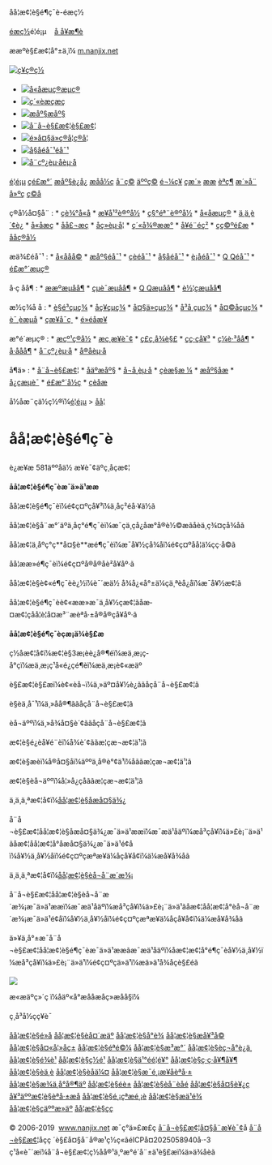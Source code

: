 å­å¦æ¢¦è§é¶ç¯è-éæç½



[éæç½](/)é¦é¡µ   
[å å¥æ¶è](#)

ææºè§£æ¢¦å°±ä¸ï¼
[m.nanjix.net](http://m.nanjix.net/)

[![ç¥ç®ç½](http://www.nanjix.net/kaifamei/picture/logo.png)](http://nanjix.net/ "å·§ç®ç½")

* [![å«å­æµç®](http://sm.nanjix.net/static/bazi/img/icon1.png)æµç®](http://sm.nanjix.net/suanming/scbz/ "å«å­æµç®")
* [![ç´«èæç](http://sm.nanjix.net/static/bazi/img/icon2.png)æç](http://sm.nanjix.net/paipan/ziwei/ "ç´«èæç")
* [![æåº§](http://sm.nanjix.net/static/bazi/img/icon3.png)æåº§](http://sm.nanjix.net/xingzuo/ "æåº§")
* [![å¨å¬è§£æ¢¦](http://sm.nanjix.net/static/bazi/img/icon4.png)è§£æ¢¦](http://sm.nanjix.net/zgjm/ "å¨å¬è§£æ¢¦")
* [![é»å¤§ä»ç®å¦](http://sm.nanjix.net/static/bazi/img/icon5.png)ç®å¦](http://sm.nanjix.net/chouqian/ "é»å¤§ä»ç®å¦")
* [![å§åéå¯¹](http://sm.nanjix.net/static/bazi/img/icon6.png)éå¯¹](http://sm.nanjix.net/xingming/xmpd/ "å§åéå¯¹")
* [![å¨çº¿èµ·å](http://sm.nanjix.net/static/bazi/img/icon7.png)èµ·å](http://sm.nanjix.net/xingming/qiming/ "å¨çº¿èµ·å")

[é¦é¡µ](/)
[çé£æ°´](/kanfengshui/)
[æåº§è¿å¿](/xingzuoyunshi/)
[æåå½ç](/wenhuamingli/)
[å¨ç©](/dongwu/)
[äººç©](/renwu/)
[é¬¼ç¥](/guisheng/)
[çæ´»](/shenhuo/)
[ææ](/ganqin/)
[èªç¶](/ziran/)
[æ´»å¨](/huodong/)
[å»ºç­](/jianzu/)
[ç©å](/wuping/)

ç®å½å¤§å¨
:   * [çè¾°å«å­](http://sm.nanjix.net/suanming/scbz/ "çè¾°å«å­")
    * [æ¥å¹²è®ºå½](http://sm.nanjix.net/suanming/rglm/ "æ¥å¹²è®ºå½")
    * [ç§°éª¨è®ºå½](http://sm.nanjix.net/suanming/cglm/ "ç§°éª¨è®ºå½")
    * [å«å­æµç®](http://sm.nanjix.net/suanming/bzcs/ "å«å­æµç®")
    * [ä¸ä¸è´¢è¿](http://sm.nanjix.net/suanming/sscy/ "ä¸ä¸è´¢è¿")
    * [å«å­æç](http://sm.nanjix.net/paipan/bazi/ "å«å­æç")
    * [å­å£¬æç](http://sm.nanjix.net/paipan/liuren/ "å­å£¬æç")
    * [å­ç»èµ·å¦](http://sm.nanjix.net/paipan/liuyao/ "å­ç»èµ·å¦")
    * [ç´«å¾®ææ°](http://sm.nanjix.net/paipan/ziwei/ "ç´«å¾®ææ°")
    * [å¥é¨éç²](http://sm.nanjix.net/paipan/qimen/ "å¥é¨éç²")
    * [çç©ºé£æ](http://sm.nanjix.net/paipan/xuankong/ "çç©ºé£æ")
    * [åå­ç®å½](http://sm.nanjix.net/xingming/xmfx/ "åå­ç®å½")

æä¾£éå¯¹
:   * [å«å­åå©](http://sm.nanjix.net/peidui/hehun/ "å«å­åå©")
    * [æåº§éå¯¹](http://sm.nanjix.net/peidui/xingzuo/ "æåº§éå¯¹")
    * [çèéå¯¹](http://sm.nanjix.net/peidui/shengxiao/ "çèéå¯¹")
    * [å§åéå¯¹](http://sm.nanjix.net/xingming/xmpd/ "å§åéå¯¹")
    * [è¡åéå¯¹](http://sm.nanjix.net/peidui/xuexing/ "è¡åéå¯¹")
    * [Q Qéå¯¹](http://sm.nanjix.net/peidui/qq/ "QQéå¯¹")
    * [é£æ°´æµç®](http://sm.nanjix.net/suanming/fscs/ "é£æ°´æµç®")

å·ç åå¶
:   * [ææºæµåå¶](http://sm.nanjix.net/haoma/shouji/ "ææºæµåå¶")
    * [çµè¯æµåå¶](http://sm.nanjix.net/haoma/dianhua/ "çµè¯æµåå¶")
    * [Q Qæµåå¶](http://sm.nanjix.net/haoma/qq/ "QQæµåå¶")
    * [è½¦çæµåå¶](http://sm.nanjix.net/haoma/chepai/ "è½¦çæµåå¶")

æ½ç­¾å å
:   * [è§é³çµç­¾](http://sm.nanjix.net/chouqian/guanyin/ "è§é³çµç­¾")
    * [åç¥çµç­¾](http://sm.nanjix.net/chouqian/lvzu/ "åç¥çµç­¾")
    * [å¤§ä»çµç­¾](http://sm.nanjix.net/chouqian/huangdaxian/ "é»å¤§ä»çµç­¾")
    * [å³å¸çµç­¾](http://sm.nanjix.net/chouqian/guandi/ "å³å¸çµç­¾")
    * [å¤©åçµç­¾](http://sm.nanjix.net/chouqian/tianhou/ "å¤©åçµç­¾")
    * [è¯¸èæµå­](http://sm.nanjix.net/chouqian/zhugeliang/ "è¯¸èæµå­")
    * [çæ¥å¯ç ](http://sm.nanjix.net/haoma/shengrimima/ "çæ¥å¯ç ")
    * [é»éåæ¥](http://sm.nanjix.net/hdjr/ "é»éåæ¥")

æ°é´æµç®
:   * [æçº¹ç®å½](http://sm.nanjix.net/minjian/zhiwen/ "æçº¹ç®å½")
    * [æç¸æ¥è¯¢](http://sm.nanjix.net/minjian/shouxiang/ganqingxian/ "æç¸æ¥è¯¢")
    * [ç£ç¸å¾è§£](http://sm.nanjix.net/minjian/zhixiang/ "ç£ç¸å¾è§£")
    * [çç·çå¥³](http://sm.nanjix.net/minjian/snsn/ "çç·çå¥³é¢æµ")
    * [ç¼è·³åå¶](http://sm.nanjix.net/minjian/yantiao/ "ç¼ç®è·³åå¶")
    * [å·ååå¶](http://sm.nanjix.net/minjian/dapenti/ "æå·ååå¶")
    * [å¨çº¿èµ·å](http://sm.nanjix.net/xingming/qiming/ "å¨çº¿èµ·å")
    * [å®å­èµ·å](http://sm.nanjix.net/xingming/dzqiming/ "å®å­èµ·å")

å¶ä»
:   * [å¨å¬è§£æ¢¦](http://sm.nanjix.net/zgjm/ "å¨å¬è§£æ¢¦")
    * [åäºæåº§](http://sm.nanjix.net/xingzuo/ "åäºæåº§")
    * [å¬å¸èµ·å](http://sm.nanjix.net/xingming/gsqm/ "å¬å¸èµ·å")
    * [çèæ§æ ¼](http://sm.nanjix.net/shengxiao/ "çèæ§æ ¼")
    * [æåº§åæ](http://sm.nanjix.net/list-345.html "æåº§åæ")
    * [å¿çæµè¯](http://sm.nanjix.net/list-346.html "å¿çæµè¯å¤§å¨")
    * [é£æ°´å½ç](http://sm.nanjix.net/list-347.html "é£æ°´å­¦")
    * [çèåæ](http://sm.nanjix.net/list-471.html "çèåæ")

å½åæ¨çä½ç½®ï¼[é¦é¡µ](/) > [å­å¦](/yunfu/)

å­å¦æ¢¦è§é¶ç¯è
=====================

è¿æ¥æ
581äººåä½ æ¥è¯¢äºç¸åçæ¢¦

**å­å¦æ¢¦è§é¶ç¯èæ¯ä»ä¹ææ**

å­å¦æ¢¦è§é¶ç¯èï¼é¢ç¤ºçå¥³ï¼ä¸åç²éå·¥ä½ã

å­å¦æ¢¦è§å¨æ°´äºä¸­åç°é¶ç¯èï¼æ¯çä¸çå¿å­æ°å®è½©æãåèä¸ç¾¤çå¾åã

å­å¦æ¢¦ä¸­åºç°ç**å¤§è**æé¶ç¯èï¼æ¯å¥½çå¾åï¼é¢ç¤ºå­å¦ä¼çç·å­©ã

å­å¦ææ­»é¶ç¯èï¼é¢ç¤ºå®å®åè²å¥åº·ã

å­å¦æ¢¦è§è¢«é¶ç¯èè¿½ï¼è¯´æä½ å¾å¿«å°±ä¼çä¸ªèå¿å­ï¼æ¯å¥½æ¢¦ã

å­å¦æ¢¦è§é¶ç¯èè¢«ææ­»æ¯ä¸å¥½çæ¢¦ãåæ­¤æ¢¦çå­å¦è¦å¤æ³¨æèªå·±å®å®çå¥åº·ã

**å­å¦æ¢¦è§é¶ç¯èçæ¡ä¾è§£æ**

ç½åæ¢¦å¢ï¼æ¢¦è§3æ¡èè¿å®¶éï¼æä¸æ¡ç­å°çï¼æä¸æ¡ç¹å«é¿çé¶èï¼æä¸æ¡è¢«æäº

è§£æ¢¦è§£æï¼è¢«èå¬ï¼ä¸»äº¤å¥½è¿ããåçå¨å¬è§£æ¢¦ã

è§èä¸å¯¹ï¼ä¸»åå®¶ããåçå¨å¬è§£æ¢¦ã

èå¬äººï¼ä¸»å¾å¤§è´¢ããåçå¨å¬è§£æ¢¦ã

æ¢¦è§é¿èå¥é¨èï¼å¾è´¢ããæ¦çæ¬æ¢¦ä¹¦ã

æ¢¦è§æèï¼å®å¤§åï¼äººä¸å®è°¢ä¹ï¼åããæ¦çæ¬æ¢¦ä¹¦ã

æ¢¦è§èå¬äººï¼å¦»å¿çå­ããæ¦çæ¬æ¢¦ä¹¦ã

ä¸ä¸ä¸ªæ¢¦å¢ï¼[å­å¦æ¢¦è§åæå¤§ä¾¿](/yunfu/6762.html "ä¸ä¸ç¯å­å¦æ¢¦è§åæå¤§ä¾¿")

å¨å¬è§£æ¢¦å­å¦æ¢¦è§åæå¤§ä¾¿æ¯ä»ä¹ææï¼æ¯æä¹åäºï¼æå³çå¥ï¼ä»£è¡¨ä»ä¹ãåæ¢¦å­å¦æ¢¦å°åæå¤§ä¾¿æ¯ä»ä¹é¢åï¼å¥½ä¸å¥½åï¼é¢ç¤ºçæªæ¥ä¼åçå¥å¢ï¼ä¼æå¥å¾åã

ä¸ä¸ä¸ªæ¢¦å¢ï¼[å­å¦æ¢¦è§èå¬å¨æ´æ¾¡](/yunfu/6730.html "ä¸ä¸ç¯å­å¦æ¢¦è§èå¬å¨æ´æ¾¡")

å¨å¬è§£æ¢¦å­å¦æ¢¦è§èå¬å¨æ´æ¾¡æ¯ä»ä¹ææï¼æ¯æä¹åäºï¼æå³çå¥ï¼ä»£è¡¨ä»ä¹ãåæ¢¦å­å¦æ¢¦å°èå¬å¨æ´æ¾¡æ¯ä»ä¹é¢åï¼å¥½ä¸å¥½åï¼é¢ç¤ºçæªæ¥ä¼åçå¥å¢ï¼ä¼æå¥å¾åã

ä»¥ä¸å°±æ¯å¨å¬è§£æ¢¦å­å¦æ¢¦è§é¶ç¯èæ¯ä»ä¹ææãæ¯æä¹åäºï¼åæ¢¦æ¢¦å°é¶ç¯èå¥½ä¸å¥½ï¼æå³çå¥ï¼ä»£è¡¨ä»ä¹ï¼é¢ç¤ºçä»ä¹ï¼æä»ä¹å¾åçè§£éã

![](/kaifamei/picture/ewm.jpg)
  
æ«æäºç»´ç ï¼åäº«å°æååæåç»æåå§ï¼

ç¸å³å½çç¥è¯

[å­å¦æ¢¦è§é»å](/yunfu/5149.html)
[å­å¦æ¢¦è§èå¤´æ­äº](/yunfu/6505.html)
[å­å¦æ¢¦è§å°è¾](/yunfu/5332.html)
[å­å¦æ¢¦è§æå¥³å­©](/yunfu/5763.html)
[å­å¦æ¢¦è§å¤«å¦»åç±](/yunfu/5357.html)
[å­å¦æ¢¦è§éªé©¼](/yunfu/5200.html)
[å­å¦æ¢¦è§æ³æ°´](/yunfu/5721.html)
[å­å¦æ¢¦è§èç¬å°è¿ä¸](/yunfu/6172.html)
[å­å¦æ¢¦è§é¾è¹](/yunfu/5073.html)
[å­å¦æ¢¦è§ç½é¹](/yunfu/5663.html)
[å­å¦æ¢¦è§ä¹°éé¦é¥°](/yunfu/5640.html)
[å­å¦æ¢¦è§ç·ç·å¥¶å¥¶](/yunfu/5436.html)
[å­å¦æ¢¦è§èä¸è](/yunfu/6020.html)
[å­å¦æ¢¦è§èåä¼¤](/yunfu/5804.html)
[å­å¦æ¢¦è§æ¯é¸¡æ¥åèªå·±](/yunfu/6441.html)
[å­å¦æ¢¦è§æ¾ä¸å°å®¶äº](/yunfu/5829.html)
[å­å¦æ¢¦è§éè±](/yunfu/5445.html)
[å­å¦æ¢¦è§èå¨èå­é](/yunfu/6551.html)
[å­å¦æ¢¦è§å¤§è¥¿ç](/yunfu/6658.html)
[å¥³äººæ¢¦è§èªå·±æå­](/yunfu/6668.html)
[å­å¦æ¢¦è§é¸¡çªæé¸¡è](/yunfu/5831.html)
[å­å¦æ¢¦è§æä¹é¾](/yunfu/5457.html)
[å­å¦æ¢¦è§çäººæ­»äº](/yunfu/5040.html)
[å­å¦æ¢¦è§çç](/yunfu/5660.html)

© 2006-2019  www.nanjix.net æ¯ç°ä»£æ­£ç
[å¨å¬è§£æ¢¦å¤§å¨æ¥è¯¢](/)å
[å¨å¬è§£æ¢¦](/)åçç ´è§£å¤§å¨å®æ¹ç½ç«ãéICPå¤2025058940å·-3   
ç¹å«è¯´æï¼å¨å¬è§£æ¢¦ç½åå®¹ä¸ºæ°é´å¨±ä¹è§£æï¼ä»ä¾åèã